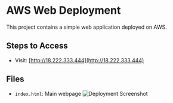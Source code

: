 # AWS Web Deployment
This project contains a simple web application deployed on AWS.

## Steps to Access
- Visit: [http://18.222.333.444](http://18.222.333.444)

## Files
- `index.html`: Main webpage
![Deployment Screenshot](assets/web-deploy.png "Screenshot of the deployed web application")

